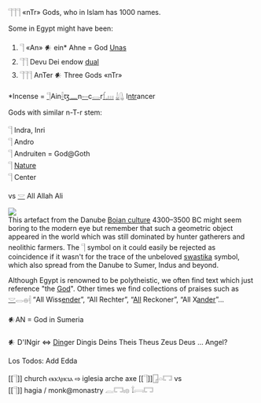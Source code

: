 𓊹𓊹𓊹 «nTr» Gods, who in Islam has 1000 names.  

Some in Egypt might have been:  

1. 𓊹 «An» 𒀭 ein* Ahne = God  [Unas](https://en.wikipedia.org/wiki/Unas)  
2. 𓊹𓊹 Devu Dei endow [dual](Dual)  
3. 𓊹𓊹𓊹 AnTer 𒀭 Three Gods «nTr»  

*Incense = [𓊹](𓊹)Ain[𓌢](𓌢)ꜩ[𓈖](𓈖)n[𓍿](𓍿)c[𓂋](𓂋)r[𓆴](𓆴)[𓈒](𓈒)[𓏥](𓏥) [𓍑](𓍑)[𓊮](𓊮) I[ntr](𓊹)ancer  

Gods with similar n-T-r stem:  

𓊹 Indra, Inri  
𓊹 Andro  
𓊹 Andruiten = God@Goth  
𓊹 [Nature](Nature)  
𓊹 Center  

vs [𓎟](𓎟) All Allah Ali  

![](https://user-images.githubusercontent.com/516118/34747982-cef3b914-f59a-11e7-8d2f-e3a8ee6c8e28.png)  
This artefact from the Danube [Boian culture](https://en.wikipedia.org/wiki/Boian_culture) 4300–3500 BC might seem boring to the modern eye but remember that such a geometric object appeared in the world which was still dominated by hunter gatherers and neolithic farmers. The 𓊹 symbol on it could easily be rejected as coincidence if it wasn't for the trace of the unbeloved [swastika](swastika) symbol, which also spread from the Danube to Sumer, Indus and beyond.  

Although Egypt is renowned to be polytheistic, we often find text which just reference "the [God](𓊹)". Other times we find collections of praises such as [𓎟](𓎟)𓂋𓐍𓏜 “All Wiss[ender](𓊹)”, “All Rechter”, “[All](All) Reckoner”, “All X[ander](𓊹)”...  

𒀭AN = God in Sumeria  

𒀭 D'INgir ⇔ [Ding](Ding)er Dingis Deins Theis Theus Zeus Deus … Angel?  

Los Todos: Add Edda  


[[𓊹]] church ⲉⲕⲕⲗⲏⲥⲓⲁ ⇨ iglesia arche axe [[𓊹]]𓉗𓏏𓉐 vs  
[[𓊹]] hagia / monk@monastry 𓐛𓉐𓏤𓊖  𓍏𓇯𓉐  